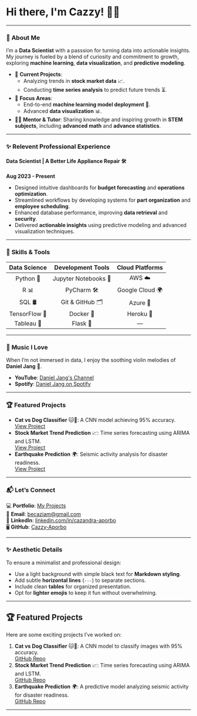 # Hi there, I'm Cazzy! 👋✨

---

### 🖤 **About Me**
I’m a **Data Scientist** with a passsion for turning data into actionable insights. My journey is fueled by a blend of curiosity and commitment to growth, exploring **machine learning**, **data visualization**, and **predictive modeling**.  

- 🔭 **Current Projects**:  
  - Analyzing trends in **stock market data** 📈.  
  - Conducting **time series analysis** to predict future trends ⏳.  
- 🌱 **Focus Areas**:  
  - End-to-end **machine learning model deployment** 🚀.  
  - Advanced **data visualization** 📊.  
- 👩‍🏫 **Mentor & Tutor**: Sharing knowledge and inspiring growth in **STEM subjects**, including **advanced math** and **advance statistics**.  

---

### ✨ **Relevent Professional Experience**  
#### **Data Scientist | A Better Life Appliance Repair** 🛠️  
**Aug 2023 - Present**  
- Designed intuitive dashboards for **budget forecasting** and **operations optimization**.  
- Streamlined workflows by developing systems for **part organization** and **employee scheduling**.  
- Enhanced database performance, improving **data retrieval** and **security**.  
- Delivered **actionable insights** using predictive modeling and advanced visualization techniques.  

---

### 🌟 **Skills & Tools**  

| **Data Science**   | **Development Tools** | **Cloud Platforms**   |  
| :-----------------: | :-------------------: | :-------------------: |  
| Python 🐍           | Jupyter Notebooks 📓  | AWS ☁️               |  
| R 📊               | PyCharm 🛠️          | Google Cloud 🌍       |  
| SQL 🛢️            | Git & GitHub 🗂️      | Azure 🔵              |  
| TensorFlow 🤖       | Docker 🐳            | Heroku 🚀             |  
| Tableau 🎨         | Flask 🌟             | —                     |  


---

### 🎵 **Music I Love**  
When I’m not immersed in data, I enjoy the soothing violin melodies of **Daniel Jang** 🎻.  
- **YouTube**: [Daniel Jang's Channel](https://www.youtube.com/channel/UCWGjVNMtUEF_S-J91m_imlw)  
- **Spotify**: [Daniel Jang on Spotify](https://open.spotify.com/artist/3MVrehTlNNnn06iUlj4axN?autoplay=true)  

---

### 🏆 **Featured Projects**  
- **Cat vs Dog Classifier** 🐱🐶: A CNN model achieving 95% accuracy.  
  [View Project](#)  
- **Stock Market Trend Prediction** 📈: Time series forecasting using ARIMA and LSTM.  
  [View Project](#)  
- **Earthquake Prediction** 🌍: Seismic activity analysis for disaster readiness.  
  [View Project](#)  

---

### 📬 **Let’s Connect**  
💻 **Portfolio**: [My Projects](#)  
📧 **Email**: [becaziam@gmail.com](mailto:becaziam@gmail.com)  
📱 **LinkedIn**: [linkedin.com/in/cazandra-aporbo](https://www.linkedin.com/in/cazandra-aporbo)  
🖥️ **GitHub**: [Cazzy-Aporbo](https://github.com/Cazzy-Aporbo)  

---

### ✨ **Aesthetic Details**
To ensure a minimalist and professional design:
- Use a light background with simple black text for **Markdown styling**.
- Add subtle **horizontal lines** (`---`) to separate sections.  
- Include clean **tables** for organized presentation.  
- Opt for **lighter emojis** to keep it fun without overwhelming.  



---

## 🏆 Featured Projects  
Here are some exciting projects I’ve worked on:  
1. **Cat vs Dog Classifier** 🐱🐶: A CNN model to classify images with 95% accuracy.  
   [GitHub Repo](#)  
2. **Stock Market Trend Prediction** 📈: Time series forecasting using ARIMA and LSTM.  
   [GitHub Repo](#)  
3. **Earthquake Prediction** 🌍: A predictive model analyzing seismic activity for disaster readiness.  
   [GitHub Repo](#)

---


